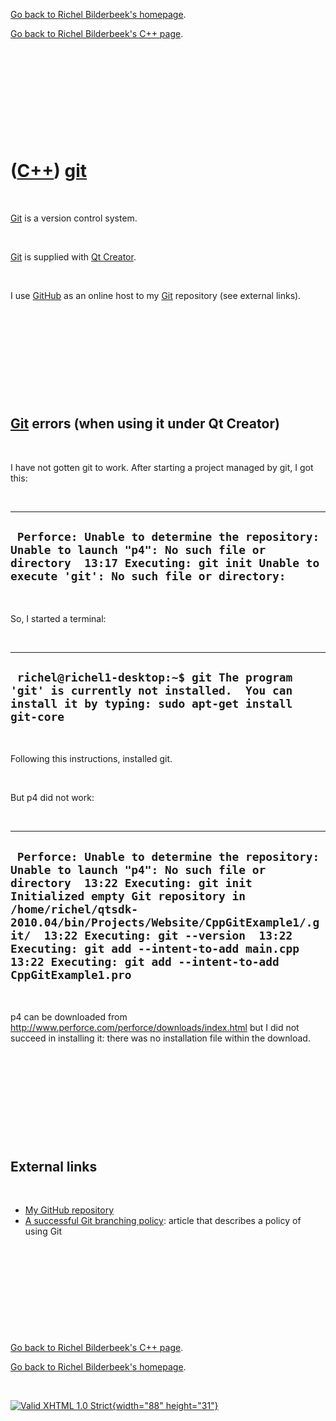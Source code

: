 [Go back to Richel Bilderbeek's homepage](index.htm).

[Go back to Richel Bilderbeek's C++ page](Cpp.htm).

 

 

 

 

 

([C++](Cpp.htm)) [git](CppGit.htm)
==================================

 

[Git](CppGit.htm) is a version control system.

 

[Git](CppGit.htm) is supplied with [Qt Creator](CppQtCreator.htm).

 

I use [GitHub](CppGitHub.htm) as an online host to my [Git](CppGit.htm)
repository (see external links).

 

 

 

 

 

[Git](CppGit.htm) errors (when using it under Qt Creator)
---------------------------------------------------------

 

I have not gotten git to work. After starting a project managed by git,
I got this:

 

  ----------------------------------------------------------------------------------------------------------------------------------------------------------------------------------
  ` Perforce: Unable to determine the repository: Unable to launch "p4": No such file or directory  13:17 Executing: git init Unable to execute 'git': No such file or directory:`
  ----------------------------------------------------------------------------------------------------------------------------------------------------------------------------------

 

So, I started a terminal:

 

  ---------------------------------------------------------------------------------------------------------------------------------------------
  ` richel@richel1-desktop:~$ git The program 'git' is currently not installed.  You can install it by typing: sudo apt-get install git-core`
  ---------------------------------------------------------------------------------------------------------------------------------------------

 

Following this instructions, installed git.

 

But p4 did not work:

 

  ---------------------------------------------------------------------------------------------------------------------------------------------------------------------------------------------------------------------------------------------------------------------------------------------------------------------------------------------------------------------------------------
  ` Perforce: Unable to determine the repository: Unable to launch "p4": No such file or directory  13:22 Executing: git init Initialized empty Git repository in /home/richel/qtsdk-2010.04/bin/Projects/Website/CppGitExample1/.git/  13:22 Executing: git --version  13:22 Executing: git add --intent-to-add main.cpp  13:22 Executing: git add --intent-to-add CppGitExample1.pro`
  ---------------------------------------------------------------------------------------------------------------------------------------------------------------------------------------------------------------------------------------------------------------------------------------------------------------------------------------------------------------------------------------

 

p4 can be downloaded from
http://www.perforce.com/perforce/downloads/index.html but I did not
succeed in installing it: there was no installation file within the
download.

 

 

 

 

 

External links
--------------

 

-   [My GitHub
    repository](http://github.com/richelbilderbeek/ProjectRichelBilderbeek)
-   [A successful Git branching
    policy](http://nvie.com/posts/a-successful-git-branching-model):
    article that describes a policy of using Git

 

 

 

 

 

[Go back to Richel Bilderbeek's C++ page](Cpp.htm).

[Go back to Richel Bilderbeek's homepage](index.htm).

 

[![Valid XHTML 1.0 Strict](valid-xhtml10.png){width="88"
height="31"}](http://validator.w3.org/check?uri=referer)
